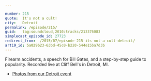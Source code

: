```yaml
---

number: 215
quote:  It's not a cult!
city:   Detroit
permalink: /episode/215/
guid:   tag:soundcloud,2010:tracks/213376083
simplecast_episode_id: 27723
redirect_from:  /2015/07/episode-215-its-not-a-cult-detroit/
art19_id: 5a029623-63bd-45c0-b220-544e15ba7d3b
---
```


Firearm accidents, a speech for Bill Gates, and a step-by-step guide to popularity. Recorded live at Cliff Bell's in Detroit, MI.

- [Photos from our Detroit event](https://goo.gl/Yg9ZDe)
